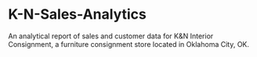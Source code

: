 # K-N-Sales-Analytics
An analytical report of sales and customer data for K&amp;N Interior Consignment, a furniture consignment store located in Oklahoma City, OK.
